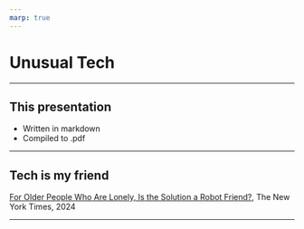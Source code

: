 ```yaml
---
marp: true
---
```


# Unusual Tech

---

## This presentation

- Written in markdown
- Compiled to .pdf

---

## Tech is my friend

[For Older People Who Are Lonely, Is the Solution a Robot Friend?](https://www.nytimes.com/2024/07/06/nyregion/ai-robot-elliq-loneliness.html), The New York Times, 2024

---